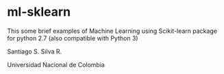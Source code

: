 # ml-sklearn

This some brief examples of Machine Learning using Scikit-learn package for python 2.7 (also compatible with Python 3)


Santiago S. Silva R.

Universidad Nacional de Colombia